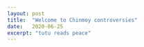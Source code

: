 ```yaml
---
layout: post
title:  "Welcome to Chinmoy controversies"
date:   2020-06-25
excerpt: "tutu reads peace"
---
```

